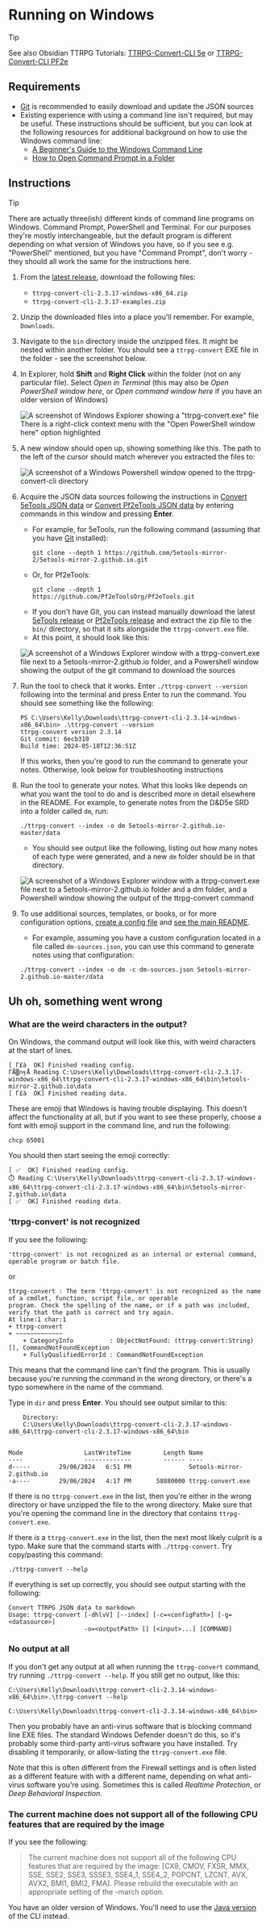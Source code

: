 # Running on Windows

> [!TIP]
> See also Obsidian TTRPG Tutorials: [TTRPG-Convert-CLI 5e][] or [TTRPG-Convert-CLI PF2e][]

[TTRPG-Convert-CLI 5e]: https://obsidianttrpgtutorials.com/Obsidian+TTRPG+Tutorials/Plugin+Tutorials/TTRPG-Convert-CLI/TTRPG-Convert-CLI+5e
[TTRPG-Convert-CLI PF2e]: https://obsidianttrpgtutorials.com/Obsidian+TTRPG+Tutorials/Plugin+Tutorials/TTRPG-Convert-CLI/TTRPG-Convert-CLI+PF2e

## Requirements
- [Git][] is recommended to easily download and update the JSON sources
- Existing experience with using a command line isn't required, but may be useful. These instructions should be
  sufficient, but you can look at the following resources for additional background on how to use the Windows
  command line:
  - [A Beginner's Guide to the Windows Command Line](https://www.makeuseof.com/tag/a-beginners-guide-to-the-windows-command-line/)
  - [How to Open Command Prompt in a Folder](https://www.lifewire.com/open-command-prompt-in-a-folder-5185505)

## Instructions

> [!TIP]
> There are actually three(ish) different kinds of command line programs on Windows. Command Prompt, PowerShell
> and Terminal. For our purposes they're mostly interchangeable, but the default program is different
> depending on what version of Windows you have, so if you see e.g. "PowerShell" mentioned, but you have
> "Command Prompt", don't worry - they should all work the same for the instructions here.

1. From the [latest release][1], download the following files:

    - `ttrpg-convert-cli-2.3.17-windows-x86_64.zip`
    - `ttrpg-convert-cli-2.3.17-examples.zip`

2. Unzip the downloaded files into a place you'll remember. For example, `Downloads`. 
3. Navigate to the `bin` directory inside the unzipped files. It might be nested within another folder. You should see a `ttrpg-convert` EXE file in the folder - see the screenshot below.
4. In Explorer, hold **Shift** and **Right Click** within the folder (not on any particular file). Select
   *Open in Terminal* (this may also be *Open PowerShell window here*, or *Open command window here* if you
   have an older version of Windows)

   ![A screenshot of Windows Explorer showing a "ttrpg-convert.exe" file There is a right-click context menu with the "Open PowerShell window here" option highlighted](docs/screenshots/windows-explorer-folder-context-menu.png)
5. A new window should open up, showing something like this. The path to the left of the cursor should match
   wherever you extracted the files to:

   ![A screenshot of a Windows Powershell window opened to the ttrpg-convert-cli directory](docs/screenshots/windows-powershell-open.png)

6. Acquire the JSON data sources following the instructions in [Convert 5eTools JSON data][] or [Convert Pf2eTools JSON data][] by entering commands in this window and pressing **Enter**.
    - For example, for 5eTools, run the following command (assuming that you have [Git][] installed):
        ```
        git clone --depth 1 https://github.com/5etools-mirror-2/5etools-mirror-2.github.io.git
        ```
   - Or, for Pf2eTools:
        ```
        git clone --depth 1 https://github.com/Pf2eToolsOrg/Pf2eTools.git
        ```
   - If you don't have Git, you can instead manually download the latest [5eTools release](https://github.com/Pf2eToolsOrg/Pf2eTools/releases/latest) or [Pf2eTools release](https://github.com/Pf2eToolsOrg/Pf2eTools/releases/latest) and extract the zip file to the `bin/` directory, so that it sits alongside the `ttrpg-convert.exe` file.
    - At this point, it should look like this:

    ![A screenshot of a Windows Explorer window with a ttrpg-convert.exe file next to a 5etools-mirror-2.github.io folder, and a Powershell window showing the output of the git command to download the sources](docs/screenshots/windows-explorer-powershell-with-sources.png)
    
7. Run the tool to check that it works. Enter `./ttrpg-convert --version`  following into the terminal and press Enter
   to run the command. You should see something like the following:
   ```
   PS C:\Users\Kelly\Downloads\ttrpg-convert-cli-2.3.14-windows-x86_64\bin> .\ttrpg-convert --version
   ttrpg-convert version 2.3.14
   Git commit: 6ecb310
   Build time: 2024-05-18T12:36:51Z
   ```
   If this works, then you're good to run the command to generate your notes. Otherwise, look below
   for troubleshooting instructions
8. Run the tool to generate your notes. What this looks like depends on what you want the tool to do
   and is described more in detail elsewhere in the README. For example, to generate notes from the
   D&D5e SRD into a folder called `dm`, run:
   ```
   ./ttrpg-convert --index -o dm 5etools-mirror-2.github.io-master/data 
   ```
   - You should see output like the following, listing out how many notes of each type were generated, and a new `dm` folder should be in that directory.

   ![A screenshot of a Windows Explorer window with a ttrpg-convert.exe file next to a 5etools-mirror-2.github.io folder and a dm folder, and a Powershell window showing the output of the ttrpg-convert command](docs/screenshots/windows-explorer-powershell-after-run.png)
9. To use additional sources, templates, or books, or for more configuration options,
   [create a config file][3] and [see the main README][4].
   
   - For example, assuming you have a custom configuration located in a file called `dm-sources.json`, you can
   use this command to generate notes using that configuration:
   ```
   ./ttrpg-convert --index -o dm -c dm-sources.json 5etools-mirror-2.github.io-master/data 
   ```

[Convert 5eTools JSON data]: https://github.com/ebullient/ttrpg-convert-cli/tree/main?tab=readme-ov-file#convert-5etools-json-data
[Convert Pf2eTools JSON data]: https://github.com/ebullient/ttrpg-convert-cli/tree/main?tab=readme-ov-file#convert-pf2etools-json-data

[1]: https://github.com/ebullient/ttrpg-convert-cli/releases/latest
[3]: docs/configuration.md
[4]: README.md

## Uh oh, something went wrong

### What are the weird characters in the output?
On Windows, the command output will look like this, with weird characters at the start of lines.
```
[ Γ£à  OK] Finished reading config.
ΓÅ▒∩╕Å Reading C:\Users\Kelly\Downloads\ttrpg-convert-cli-2.3.17-windows-x86_64\ttrpg-convert-cli-2.3.17-windows-x86_64\bin\5etools-mirror-2.github.io\data
[ Γ£à  OK] Finished reading data.
```
These are emoji that Windows is having trouble displaying. This doesn't affect the functionality at all, but
if you want to see these properly, choose a font with emoji support in the command line, and run the following:
```
chcp 65001
```

You should then start seeing the emoji correctly:
```
[ ✅  OK] Finished reading config.
⏱️ Reading C:\Users\Kelly\Downloads\ttrpg-convert-cli-2.3.17-windows-x86_64\ttrpg-convert-cli-2.3.17-windows-x86_64\bin\5etools-mirror-2.github.io\data
[ ✅  OK] Finished reading data.
```

### 'ttrpg-convert' is not recognized
If you see the following:
```
'ttrpg-convert' is not recognized as an internal or external command,
operable program or batch file.
```
or
```
ttrpg-convert : The term 'ttrpg-convert' is not recognized as the name of a cmdlet, function, script file, or operable
program. Check the spelling of the name, or if a path was included, verify that the path is correct and try again.
At line:1 char:1
+ ttrpg-convert
+ ~~~~~~~~~~~~~
    + CategoryInfo          : ObjectNotFound: (ttrpg-convert:String) [], CommandNotFoundException
    + FullyQualifiedErrorId : CommandNotFoundException
```

This means that the command line can't find the program. This is usually because you're running the command in
the wrong directory, or there's a typo somewhere in the name of the command.

Type in `dir` and press **Enter**. You should see output similar to this:
```
    Directory:
    C:\Users\Kelly\Downloads\ttrpg-convert-cli-2.3.17-windows-x86_64\ttrpg-convert-cli-2.3.17-windows-x86_64\bin


Mode                 LastWriteTime         Length Name
----                 -------------         ------ ----
d-----        29/06/2024   6:51 PM                5etools-mirror-2.github.io
-a----        29/06/2024   4:17 PM       58880000 ttrpg-convert.exe
```

If there is no `ttrpg-convert.exe` in the list, then you're either in the wrong directory or have unzipped the
file to the wrong directory. Make sure that you're opening the command line in the directory that contains
`ttrpg-convert.exe`.

If there *is* a `ttrpg-convert.exe` in the list, then the next most likely culprit is a typo. Make sure that the
command starts with `./ttrpg-convert`. Try copy/pasting this command:
```
./ttrpg-convert --help
```
If everything is set up correctly, you should see output starting with the following:
```
Convert TTRPG JSON data to markdown
Usage: ttrpg-convert [-dhlvV] [--index] [-c=<configPath>] [-g=<datasource>]
                     -o=<outputPath> [] [<input>...] [COMMAND]
```

### No output at all
If you don't get any output at all when running the `ttrpg-convert` command, try running
`./ttrpg-convert --help`. If you still get no output, like this:

```
C:\Users\Kelly\Downloads\ttrpg-convert-cli-2.3.14-windows-x86_64\bin>.\ttrpg-convert --help

C:\Users\Kelly\Downloads\ttrpg-convert-cli-2.3.14-windows-x86_64\bin>
```

Then you probably have an anti-virus software that is blocking command line EXE files. The standard Windows
Defender doesn't do this, so it's probably some third-party anti-virus software you have installed. Try
disabling it temporarily, or allow-listing the `ttrpg-convert.exe` file.

Note that this is often different from the Firewall settings and is often listed as a different feature with
with a different name, depending on what anti-virus software you're using. Sometimes this is called
*Realtime Protection*, or *Deep Behavioral Inspection*.

### The current machine does not support all of the following CPU features that are required by the image

If you see the following:

> The current machine does not support all of the following CPU features that are required by the image:
> \[CX8, CMOV, FXSR, MMX, SSE, SSE2, SSE3, SSSE3, SSE4_1, SSE4_2, POPCNT, LZCNT, AVX, AVX2, BMI1, BMI2, FMA].
> Please rebuild the executable with an appropriate setting of the -march option.

You have an older version of Windows. You'll need to use the [Java version](docs/alternateRun.md#use-java-to-run-the-jar) of the CLI instead.

[Git]: https://git-scm.com/download/win
